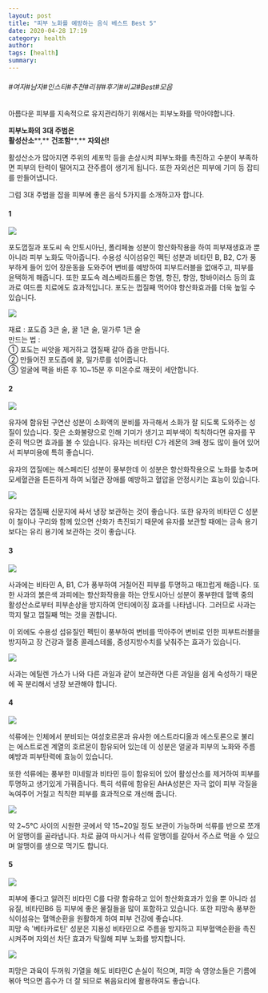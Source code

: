 ```yaml
---
layout: post
title: "피부 노화를 예방하는 음식 베스트 Best 5"
date: 2020-04-28 17:19
category: health
author: 
tags: [health]
summary: 
---
```


###### #여자#남자#인스타#추천#리뷰#후기#비교#Best#모음


아름다운 피부를 지속적으로 유지관리하기 위해서는 피부노화를 막아야합니다.  
  
**피부노화의 3대 주범은**  
**활성산소****,** **건조함****,** **자외선!**  
  
활성산소가 많아지면 주위의 세포막 등을 손상시켜 피부노화를 촉진하고 수분이 부족하면 피부의 탄력이 떨어지고 잔주름이 생기게 됩니다. 또한 자외선은 피부에 기미 등 잡티를 만들어냅니다.  
  
그럼 3대 주범을 잡을 피부에 좋은 음식 5가지를 소개하고자 합니다.

#### 1

![](https://post-phinf.pstatic.net/MjAxOTA2MDFfMTM1/MDAxNTU5MzUxNDY3NjQx.PBuRs86xwma88EcMlpbST19mavFcZjFYeQLPR16Uqn8g.0B1lLm5c5VOoJ2jhOoaXJTi_qlN8kbP2f6WmO0g9o6cg.JPEG/GettyImages-857700494-03.jpg?type=w1200)

포도껍질과 포도씨 속 안토시아닌, 폴리페놀 성분이 항산화작용을 하여 피부재생효과 뿐 아니라 피부 노화도 막아줍니다. 수용성 식이섬유인 펙틴 성분과 비타민 B, B2, C가 풍부하게 들어 있어 장운동을 도와주어 변비를 예방하여 피부트러블을 없애주고, 피부를 윤택하게 해줍니다. 또한 포도속 레스베라트롤은 항염, 항진, 항암, 항바이러스 등의 효과로 여드름 치료에도 효과적입니다. 포도는 껍질째 먹어야 항산화효과를 더욱 높일 수 있습니다.  

![](https://post-phinf.pstatic.net/MjAxOTA2MDFfMTk1/MDAxNTU5MzUyMjYzNzE5.3k_RHsFUktIHvycMf4c-ss9u0NmxvsvUTmss-7RKU_wg.nhiDpEtSZt6_G_8-JNrMc9MsvTNW--DDP3Wu9annPC0g.JPEG/image_1127622141559352094847.jpg?type=w1200)

재료 : 포도즙 3큰 술, 꿀 1큰 술, 밀가루 1큰 술  
만드는 법 :  
① 포도는 씨앗을 제거하고 껍질째 갈아 즙을 만듭니다.  
② 만들어진 포도즙에 꿀, 밀가루를 섞어줍니다.  
③ 얼굴에 팩을 바른 후 10~15분 후 미온수로 깨끗이 세안합니다.

#### 2

![](https://post-phinf.pstatic.net/MjAxOTA2MDFfMTIg/MDAxNTU5MzUxNDY3NTEw.eBqAiIaB9KpkPYSG9kzaBdh9ub8PSHdg7ZwYpGnj0-wg.LPScd_L2yPZySkUH2wnGP1e_LUh6T9siG0RQfScSJSAg.JPEG/GettyImages-857700494-02.jpg?type=w1200)

유자에 함유된 구연산 성분이 소화액의 분비를 자극해서 소화가 잘 되도록 도와주는 성질이 있습니다. 잦은 소화불량으로 인해 기미가 생기고 피부색이 칙칙하다면 유자를 꾸준히 먹으면 효과를 볼 수 있습니다. 유자는 비타민 C가 레몬의 3배 정도 많이 들어 있어서 피부미용에 특히 좋습니다.  
  
유자의 껍질에는 헤스페리딘 성분이 풍부한데 이 성분은 항산화작용으로 노화를 늦추며 모세혈관을 튼튼하게 하여 뇌혈관 장애를 예방하고 혈압을 안정시키는 효능이 있습니다.  

![](https://post-phinf.pstatic.net/MjAxOTA2MDFfMTk3/MDAxNTU5MzUyMjY0MTM2.NvBGnU8aHpOnMCUFYkrxC1wefiwoIez9T1dvzz23WCEg.g9itOz56Drf7P-zEPxRj93xDsxCp4cebuJushsvZ5mwg.JPEG/image_8946230981559352094847.jpg?type=w1200)

유자는 껍질째 신문지에 싸서 냉장 보관하는 것이 좋습니다. 또한 유자의 비타민 C 성분이 철이나 구리와 함께 있으면 산화가 촉진되기 때문에 유자를 보관할 때에는 금속 용기보다는 유리 용기에 보관하는 것이 좋습니다.

#### 3

![](https://post-phinf.pstatic.net/MjAxOTA2MDFfMTYw/MDAxNTU5MzUxNDY3NjIz.WAJW7NTfaJUL-pY1xSH6HCLLm_h82_xk-PSYt_weyRYg.HL5ptgT9PZkyFE3pyltNTBZaqqnxcSlu9_WKwW9Z6-0g.JPEG/GettyImages-857700494-06.jpg?type=w1200)

사과에는 비타민 A, B1, C가 풍부하여 거칠어진 피부를 투명하고 매끄럽게 해줍니다. 또한 사과의 붉은색 과피에는 항산화작용을 하는 안토시아닌 성분이 풍부한데 혈액 중의 활성산소로부터 피부손상을 방지하여 안티에이징 효과를 나타냅니다. 그러므로 사과는 깍지 말고 껍질째 먹는 것을 권합니다.  
  
이 외에도 수용성 섬유질인 펙틴이 풍부하여 변비를 막아주어 변비로 인한 피부트러블을 방지하고 장 건강과 혈중 콜레스테롤, 중성지방수치를 낮춰주는 효과가 있습니다.  

![](https://post-phinf.pstatic.net/MjAxOTA2MDFfMTky/MDAxNTU5MzUyMjY0NTQ2.CCiKPUZR302syGFrRYbK3nNeOcT-c35ngf09WAZLX_0g.KPi_Wd5TSersWkJ8gGLtDbIo7aVpo1N7-M2xbVPbly0g.JPEG/image_1622724111559352094848.jpg?type=w1200)

사과는 에틸렌 가스가 나와 다른 과일과 같이 보관하면 다른 과일을 쉽게 숙성하기 때문에 꼭 분리해서 냉장 보관해야 합니다.

#### 4

![](https://post-phinf.pstatic.net/MjAxOTA2MDFfOTUg/MDAxNTU5MzUxNTkxMTc4.MCj6Ziy7Fp1hIuvj9rXm8xQCGqKkQhMmt1__FWh6TBEg.0RUI55UtlMLpoNFGy1pFTGLzaylVVCpPrjNg2uzRm5og.JPEG/GettyImages-857700494-07.jpg?type=w1200)

석류에는 인체에서 분비되는 여성호르몬과 유사한 에스트라디올과 에스토론으로 불리는 에스트로겐 계열의 호르몬이 함유되어 있는데 이 성분은 얼굴과 피부의 노화와 주름예방과 피부탄력에 효능이 있습니다.  
  
또한 석류에는 풍부한 미네랄과 비타민 등이 함유되어 있어 활성산소를 제거하여 피부를 투명하고 생기있게 가꿔줍니다. 특히 석류에 함유된 AHA성분은 자극 없이 피부 각질을 녹여주어 거칠고 칙칙한 피부를 효과적으로 개선해 줍니다.  

![](https://post-phinf.pstatic.net/MjAxOTA2MDFfOTAg/MDAxNTU5MzUyMjY1NDE5.xHHaOhNLg4Eis3ZcyIh0lNDUNtFkN-FDhyau5XwHNF8g.jasg5k4J1DdMHreL77AVxVCtT9SC2adkce4QAn0iNk4g.JPEG/image_3582887501559352094848.jpg?type=w1200)

약 2~5℃ 사이의 시원한 곳에서 약 15~20일 정도 보관이 가능하며 석류를 반으로 쪼개어 알맹이를 골라냅니다. 차로 끓여 마시거나 석류 알맹이를 갈아서 주스로 먹을 수 있으며 알맹이를 생으로 먹기도 합니다.

#### 5

![](https://post-phinf.pstatic.net/MjAxOTA2MDFfMTA3/MDAxNTU5MzUxNDY3NTE1.vS2w2Ll2Osvo6-bB42CQ38UkTlQwLehnCYYYM9tXZgIg.RrYwWD_JVdeHSF94BRdy1e-QGSpSFB9JieAOtOyuWywg.JPEG/GettyImages-857700494-05.jpg?type=w1200)

피부에 좋다고 알려진 비타민 C를 다량 함유하고 있어 항산화효과가 있을 뿐 아니라 섬유질, 비타민B6  등 피부에 좋은 물질들을 많이 포함하고 있습니다. 또한 피망속 풍부한 식이섬유는 혈액순환을 원활하게 하여 피부 건강에 좋습니다.  
피망 속 '베타카로틴' 성분은 지용성 비타민으로 주름을 방지하고 피부혈액순환을 촉진시켜주며 자외선 차단 효과가 탁월해 피부 노화를 방지합니다.  

![](https://post-phinf.pstatic.net/MjAxOTA2MDFfOSAg/MDAxNTU5MzUyMjY2Mjcz.AMiqYBijcgOsBpMXlQvmDTBU5mBtI98Ccn1kqi6exoYg.AB92dseP6VI9eyAV4gCx-5O0gL5RHfs9nMih25pnC5Eg.JPEG/image_5720081831559352094848.jpg?type=w1200)

피망은 과육이 두꺼워 가열을 해도 비타민C 손실이 적으며, 피망 속 영양소들은 기름에 볶아 먹으면 흡수가 더 잘 되므로 볶음요리에 활용하여도 좋습니다.